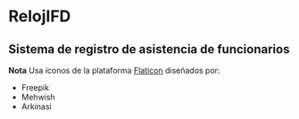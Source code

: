 # RelojIFD
## Sistema de registro de asistencia de funcionarios


**Nota**
Usa íconos de la plataforma [Flaticon](https://flaticon.com) diseñados por:
- Freepik
- Mehwish
- Arkinasi

